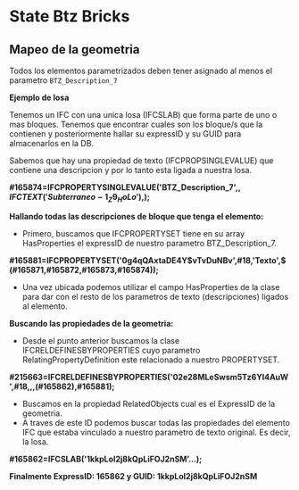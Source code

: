 # State Btz Bricks

## Mapeo de la geometria

Todos los elementos parametrizados deben tener asignado al menos el parametro `BTZ_Description_7`

**Ejemplo de losa**

Tenemos un IFC con una unica losa (IFCSLAB) que forma parte de uno o mas bloques. Tenemos que encontrar cuales son los bloque/s que la contienen y posteriormente hallar su expressID y su GUID para almacenarlos en la DB.

Sabemos que hay una propiedad de texto (IFCPROPSINGLEVALUE) que contiene una descripcion y por lo tanto esta ligada a nuestra losa.

**#165874=IFCPROPERTYSINGLEVALUE('BTZ_Description_7',$,IFCTEXT('Subterraneo -1_Z9_Ho Lo'),$);**

**Hallando todas las descripciones de bloque que tenga el elemento:**

- Primero, buscamos que IFCPROPERTYSET tiene en su array HasProperties el expressID de nuestro parametro BTZ_Description_7.

**#165881=IFCPROPERTYSET('0g4qQAxtaDE4Y$vTvDuNBv',#18,'Texto',$ (#165871,#165872,#165873,#165874));**

- Una vez ubicada podemos utilizar el campo HasProperties de la clase para dar con el resto de los parametros de texto (descripciones) ligados al elemento.

**Buscando las propiedades de la geometria:**

- Desde el punto anterior buscamos la clase IFCRELDEFINESBYPROPERTIES cuyo parametro RelatingPropertyDefinition este relacionado a nuestro PROPERTYSET.

**#215663=IFCRELDEFINESBYPROPERTIES('02e28MLeSwsm5Tz6Yl4AuW',#18,$,$,(#165862),#165881);**

- Buscamos en la propiedad RelatedObjects cual es el ExpressID de la geometria.
- A traves de este ID podemos buscar todas las propiedades del elemento IFC que estaba vinculado a nuestro parametro de texto original. Es decir, la losa.

**#165862=IFCSLAB('1kkpLol2j8kQpLiFOJ2nSM’…);**

**Finalmente ExpressID: 165862 y GUID: 1kkpLol2j8kQpLiFOJ2nSM**
